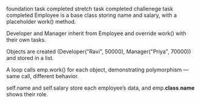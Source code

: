 foundation task completed
stretch task completed
challenege task completed
Employee is a base class storing name and salary, with a placeholder work() method.

Developer and Manager inherit from Employee and override work() with their own tasks.

Objects are created (Developer("Ravi", 50000), Manager("Priya", 70000)) and stored in a list.

A loop calls emp.work() for each object, demonstrating polymorphism — same call, different behavior.

self.name and self.salary store each employee’s data, and emp.__class__.__name__ shows their role.